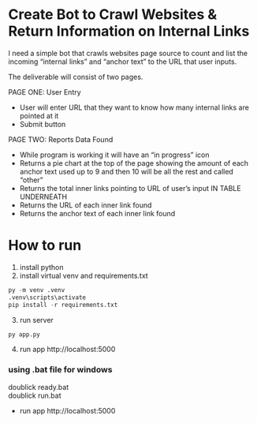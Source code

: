 # Create Bot to Crawl Websites & Return Information on Internal Links

I need a simple bot that crawls websites page source to count and list the incoming “internal links” and “anchor text” to the URL that user inputs.

The deliverable will consist of two pages.

PAGE ONE: User Entry
- User will enter URL that they want to know how many internal links are pointed at it
- Submit button

PAGE TWO: Reports Data Found
- While program is working it will have an “in progress” icon
- Returns a pie chart at the top of the page showing the amount of each anchor text used up to 9 and then 10 will be all the rest and called “other”
- Returns the total inner links pointing to URL of user’s input
IN TABLE UNDERNEATH
- Returns the URL of each inner link found
- Returns the anchor text of each inner link found


# How to run
1. install python
2. install virtual venv and requirements.txt
```py
py -m venv .venv
.venv\scripts\activate
pip install -r requirements.txt
```
3. run server
```py
py app.py
```
4. run app
http://localhost:5000

### using .bat file for windows
doublick ready.bat <br>
doublick run.bat
- run app
http://localhost:5000
